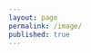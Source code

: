 ```yaml
---
layout: page
permalink: /image/
published: true
---
```


<script>
	var imgs = [];
	{% for img in site.data.img %}
    	imgs.push(['{{img.link}}', '{{img.type}}']);
    {% endfor %}
</script>


<div class="posts">
    <article id="imageDisplay">
    	<script>
        	var img = location.search.split('id=')[1];
            if(imgs[img][1] == "video"){
            	document.getElementById("imageDisplay").innerHTML = "<video autoplay='autoplay' loop='loop' poster='{{img.link}}.jpg' preload='auto'><source src='{{img.link}}.webm' type='video/webm'></video>";
            }else{
    			<img src="{{img.link}}.png" alt="{{img.title}}">
            }
        </script>
    </article>
</div>
